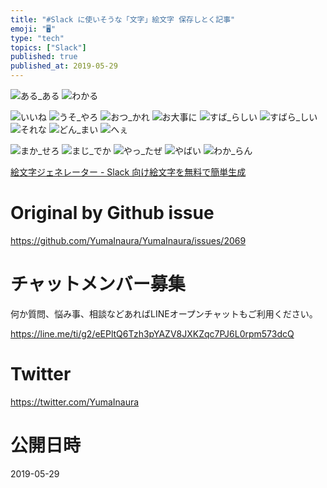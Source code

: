 ```yaml
---
title: "#Slack に使いそうな「文字」絵文字 保存しとく記事"
emoji: "🖥"
type: "tech"
topics: ["Slack"]
published: true
published_at: 2019-05-29
---
```


![ある_ある](https://user-images.githubusercontent.com/13635059/58540325-23ad9700-8234-11e9-8d61-3ef304635427.png)
![わかる](https://user-images.githubusercontent.com/13635059/58540341-26a88780-8234-11e9-8fca-f25197bb2097.png)

![いいね](https://user-images.githubusercontent.com/13635059/58540327-23ad9700-8234-11e9-83fa-d3d9e790fd49.png)
![うそ_やろ](https://user-images.githubusercontent.com/13635059/58540328-24462d80-8234-11e9-88c5-d823d66e5bf9.png)
![おつ_かれ](https://user-images.githubusercontent.com/13635059/58540329-24462d80-8234-11e9-96fc-0d7c2f61e64d.png)
![お大事に](https://user-images.githubusercontent.com/13635059/58540330-24462d80-8234-11e9-9a98-5a18b017528c.png)
![すば_らしい](https://user-images.githubusercontent.com/13635059/58540331-24dec400-8234-11e9-8a43-7ca874415e3b.png)
![すばら_しい](https://user-images.githubusercontent.com/13635059/58540332-24dec400-8234-11e9-9ea7-253cc6e28c0f.png)
![それな](https://user-images.githubusercontent.com/13635059/58540333-25775a80-8234-11e9-9e84-cba6a6f9d9ec.png)
![どん_まい](https://user-images.githubusercontent.com/13635059/58540334-25775a80-8234-11e9-9427-02e52f772a4d.png)
![へぇ](https://user-images.githubusercontent.com/13635059/58540335-260ff100-8234-11e9-883b-05daaad39ef6.png)

![まか_せろ](https://user-images.githubusercontent.com/13635059/58540336-260ff100-8234-11e9-8e0d-b73f7205bdff.png)
![まじ_でか](https://user-images.githubusercontent.com/13635059/58540337-260ff100-8234-11e9-8c40-902410f710da.png)
![やっ_たぜ](https://user-images.githubusercontent.com/13635059/58540338-260ff100-8234-11e9-933e-bc3c5d1e2b07.png)
![やばい](https://user-images.githubusercontent.com/13635059/58540339-26a88780-8234-11e9-93bb-1cf0e835fcdb.png)
![わか_らん](https://user-images.githubusercontent.com/13635059/58540340-26a88780-8234-11e9-8783-66bf8eb692ce.png)





[絵文字ジェネレーター - Slack 向け絵文字を無料で簡単生成](https://emoji-gen.ninja/#!/emoji?align=center&back_color=FFFFFF00&color=000000FF&font=notosans-mono-bold&public_fg=true&size_fixed=false&stretch=true&text=%E3%81%8A%E5%A4%A7%E4%BA%8B%E3%81%AB)

# Original by Github issue

https://github.com/YumaInaura/YumaInaura/issues/2069








<!-- Update From Qiita API -->

# チャットメンバー募集


何か質問、悩み事、相談などあればLINEオープンチャットもご利用ください。

https://line.me/ti/g2/eEPltQ6Tzh3pYAZV8JXKZqc7PJ6L0rpm573dcQ





# Twitter


https://twitter.com/YumaInaura


<!-- Update From Qiita API -->



# 公開日時

2019-05-29
